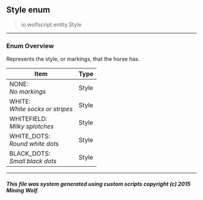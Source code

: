 ## Style __enum__

>io.wolfscript.entity.Style

---

### Enum Overview

Represents the style, or markings, that the horse has.

Item | Type   
--- | :--- 
NONE: <br> _No markings_ | Style
WHITE: <br> _White socks or stripes_ | Style
WHITEFIELD: <br> _Milky splotches_ | Style
WHITE_DOTS: <br> _Round white dots_ | Style
BLACK_DOTS: <br> _Small black dots_ | Style



---



##### This file was system generated using custom scripts copyright (c) 2015 Mining Wolf.
	

